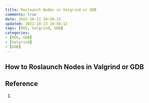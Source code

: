 ```yaml
---
title: Roslaunch Nodes in Valgrind or GDB
comments: true
date: 2022-10-13 10:58:12
updated: 2022-10-13 10:58:12
tags: [ROS, Valgrind, GDB]
categories: 
- [ROS, GDB]
- [Valgrind]
- [GDB]
---
```


## How to Roslaunch Nodes in Valgrind or GDB























## Reference 

1. 
